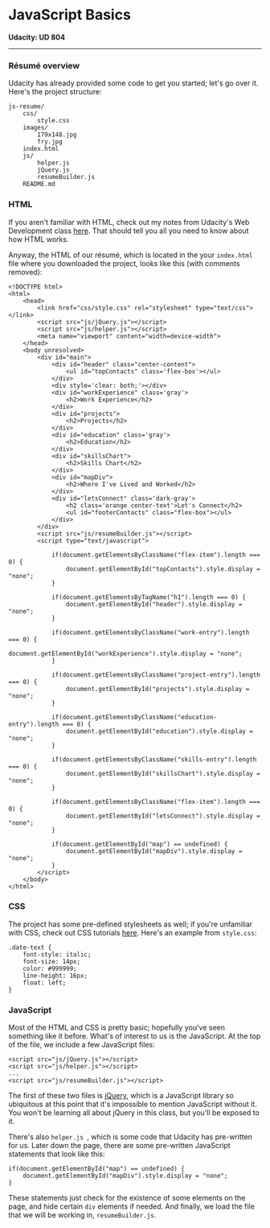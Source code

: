 # JavaScript Basics

**Udacity: UD 804**

---

### Résumé overview

Udacity has already provided some code to get you started; let's go over it. Here's the project structure:

    js-resume/
        css/
            style.css
        images/
            179x148.jpg
            fry.jpg
        index.html
        js/
            helper.js
            jQuery.js
            resumeBuilder.js
        README.md
        
### HTML

If you aren't familiar with HTML, check out my notes from Udacity's Web Development class [here](https://github.com/tylucaskelley/courses/blob/master/udacity/cs253-web-development/notes/lesson1/2-html.md). That should tell you all you need to know about how HTML works.

Anyway, the HTML of our résumé, which is located in the your `index.html` file where you downloaded the project, looks like this (with comments removed):

    <!DOCTYPE html>
    <html>
        <head>
            <link href="css/style.css" rel="stylesheet" type="text/css"></link>
            <script src="js/jQuery.js"></script>
            <script src="js/helper.js"></script>
            <meta name="viewport" content="width=device-width">
        </head>
        <body unresolved>
            <div id="main">
                <div id="header" class="center-content">
                    <ul id="topContacts" class='flex-box'></ul>
                </div>
                <div style='clear: both;'></div>
                <div id="workExperience" class='gray'>
                    <h2>Work Experience</h2>
                </div>
                <div id="projects">
                    <h2>Projects</h2>
                </div>
                <div id="education" class='gray'>
                    <h2>Education</h2>
                </div>
                <div id="skillsChart">
                    <h2>Skills Chart</h2>
                </div>
                <div id="mapDiv">
                    <h2>Where I've Lived and Worked</h2>
                </div>
                <div id="letsConnect" class='dark-gray'>
                    <h2 class='orange center-text'>Let's Connect</h2>
                    <ul id="footerContacts" class="flex-box"></ul>
                </div>
            </div>
            <script src="js/resumeBuilder.js"></script>
            <script type="text/javascript">

                if(document.getElementsByClassName("flex-item").length === 0) {
                    document.getElementById("topContacts").style.display = "none";
                }

                if(document.getElementsByTagName("h1").length === 0) {
                    document.getElementById("header").style.display = "none";
                }

                if(document.getElementsByClassName("work-entry").length === 0) {
                    document.getElementById("workExperience").style.display = "none";
                }

                if(document.getElementsByClassName("project-entry").length === 0) {
                    document.getElementById("projects").style.display = "none";
                }

                if(document.getElementsByClassName("education-entry").length === 0) {
                    document.getElementById("education").style.display = "none";
                }

                if(document.getElementsByClassName("skills-entry").length === 0) {
                    document.getElementById("skillsChart").style.display = "none";
                }

                if(document.getElementsByClassName("flex-item").length === 0) {
                    document.getElementById("letsConnect").style.display = "none";
                }

                if(document.getElementById("map") == undefined) {
                    document.getElementById("mapDiv").style.display = "none";
                }
            </script>
        </body>
    </html>
    
### CSS

The project has some pre-defined stylesheets as well; if you're unfamiliar with CSS, check out CSS tutorials [here](http://docs.webplatform.org/wiki/css). Here's an example from `style.css`:

    .date-text {
        font-style: italic;
        font-size: 14px;
        color: #999999;
        line-height: 16px;
        float: left;
    }
    
### JavaScript
    
Most of the HTML and CSS is pretty basic; hopefully you've seen something like it before. What's of interest to us is the JavaScript. At the top of the file, we include a few JavaScript files:

    <script src="js/jQuery.js"></script>
    <script src="js/helper.js"></script>
    ...
    <script src="js/resumeBuilder.js"></script>
    
The first of these two files is [jQuery](http://jquery.com/), which is a JavaScript library so ubiquitous at this point that it's impossible to mention JavaScript without it. You won't be learning all about jQuery in this class, but you'll be exposed to it.

There's also `helper.js `, which is some code that Udacity has pre-written for us. Later down the page, there are some pre-written JavaScript statements that look like this:

    if(document.getElementById("map") == undefined) {
        document.getElementById("mapDiv").style.display = "none";
    }
    
These statements just check for the existence of some elements on the page, and hide certain `div` elements if needed. And finally, we load the file that we will be working in, `resumeBuilder.js`.